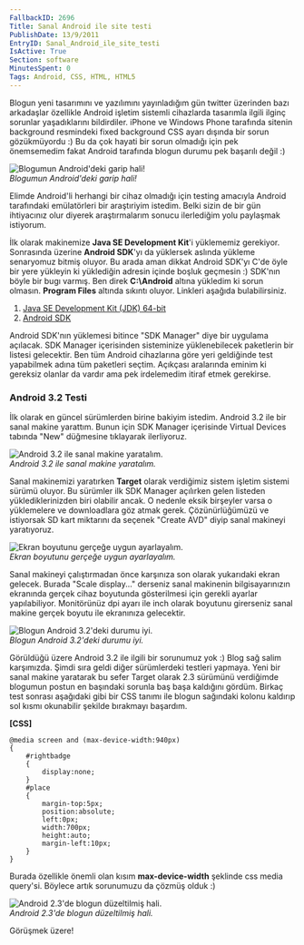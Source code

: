 ```yaml
---
FallbackID: 2696
Title: Sanal Android ile site testi
PublishDate: 13/9/2011
EntryID: Sanal_Android_ile_site_testi
IsActive: True
Section: software
MinutesSpent: 0
Tags: Android, CSS, HTML, HTML5
---
```

Blogun yeni tasarımını ve yazılımını yayınladığım gün twitter üzerinden
bazı arkadaşlar özellikle Android işletim sistemli cihazlarda tasarımla
ilgili ilginç sorunlar yaşadıklarını bildirdiler. iPhone ve Windows
Phone tarafında sitenin background resmindeki fixed background CSS ayarı
dışında bir sorun gözükmüyordu :) Bu da çok hayati bir sorun olmadığı
için pek önemsemedim fakat Android tarafında blogun durumu pek başarılı
değil :)

![Blogumun Android'deki garip
hali!](http://cdn.daron.yondem.com/assets/2696/androidde_site.jpg)\
*Blogumun Android'deki garip hali!*

Elimde Android'li herhangi bir cihaz olmadığı için testing amacıyla
Android tarafındaki emülatörleri bir araştıriyim istedim. Belki sizin de
bir gün ihtiyacınız olur diyerek araştırmalarım sonucu ilerlediğim yolu
paylaşmak istiyorum.

İlk olarak makinemize **Java SE Development Kit**'i yüklememiz
gerekiyor. Sonrasında üzerine **Android SDK**'yı da yüklersek aslında
yükleme senaryomuz bitmiş oluyor. Bu arada aman dikkat Android SDK'yı
C'de öyle bir yere yükleyin ki yüklediğin adresin içinde boşluk geçmesin
:) SDK'nın böyle bir bugı varmış. Ben direk **C:\\Android** altına
yükledim ki sorun olmasın. **Program Files** altında sıkıntı oluyor.
Linkleri aşağıda bulabilirsiniz.

1.  [Java SE Development Kit (JDK)
    64-bit](http://download.oracle.com/otn-pub/java/jdk/6u25-b06/jdk-6u25-windows-x64.exe)
2.  [Android SDK](http://developer.android.com/sdk/index.html)

Android SDK'nın yüklemesi bitince "SDK Manager" diye bir uygulama
açılacak. SDK Manager içerisinden sisteminize yüklenebilecek paketlerin
bir listesi gelecektir. Ben tüm Android cihazlarına göre yeri geldiğinde
test yapabilmek adına tüm paketleri seçtim. Açıkçası aralarında eminim
ki gereksiz olanlar da vardır ama pek irdelemedim itiraf etmek
gerekirse.

### Android 3.2 Testi

İlk olarak en güncel sürümlerden birine bakiyim istedim. Android 3.2 ile
bir sanal makine yarattım. Bunun için SDK Manager içerisinde Virtual
Devices tabında "New" düğmesine tıklayarak ilerliyoruz.

![Android 3.2 ile sanal makine
yaratalım.](http://cdn.daron.yondem.com/assets/2696/android32.png)\
*Android 3.2 ile sanal makine yaratalım.*

Sanal makinemizi yaratırken **Target** olarak verdiğimiz sistem işletim
sistemi sürümü oluyor. Bu sürümler ilk SDK Manager açılırken gelen
listeden yüklediklerinizden biri olabilir ancak. O nedenle eksik
birşeyler varsa o yüklemelere ve downloadlara göz atmak gerek.
Çözünürlüğümüzü ve istiyorsak SD kart miktarını da seçenek "Create AVD"
diyip sanal makineyi yaratıyoruz.

![Ekran boyutunu gerçeğe uygun
ayarlayalım.](http://cdn.daron.yondem.com/assets/2696/android_ekranboyutu.png)\
*Ekran boyutunu gerçeğe uygun ayarlayalım.*

Sanal makineyi çalıştırmadan önce karşınıza son olarak yukarıdaki ekran
gelecek. Burada "Scale display..." derseniz sanal makinenin
bilgisayarınızın ekranında gerçek cihaz boyutunda gösterilmesi için
gerekli ayarlar yapılabiliyor. Monitörünüz dpi ayarı ile inch olarak
boyutunu girerseniz sanal makine gerçek boyutu ile ekranınıza
gelecektir.

![Blogun Android 3.2'deki durumu
iyi.](http://cdn.daron.yondem.com/assets/2696/android32_durum.jpg)\
*Blogun Android 3.2'deki durumu iyi.*

Görüldüğü üzere Android 3.2 ile ilgili bir sorunumuz yok :) Blog sağ
salim karşımızda. Şimdi sıra geldi diğer sürümlerdeki testleri yapmaya.
Yeni bir sanal makine yaratarak bu sefer Target olarak 2.3 sürümünü
verdiğimde blogumun postun en başındaki sorunla baş başa kaldığını
gördüm. Birkaç test sonrası aşağıdaki gibi bir CSS tanımı ile blogun
sağındaki kolonu kaldırıp sol kısmı okunabilir şekilde bırakmayı
başardım.

**[CSS]**

``` {style="font-family: Consolas; font-size: 13; color: black; background: white;"}
@media screen and (max-device-width:940px)
{
    #rightbadge
    {
        display:none;
    }
    #place
    {
        margin-top:5px;
        position:absolute; 
        left:0px; 
        width:700px;
        height:auto;
        margin-left:10px; 
    }
}
```

Burada özellikle önemli olan kısım **max-device-width** şeklinde css
media query'si. Böylece artık sorunumuzu da çözmüş olduk :)

![Android 2.3'de blogun düzeltilmiş
hali.](http://cdn.daron.yondem.com/assets/2696/android23_durum.jpg)\
*Android 2.3'de blogun düzeltilmiş hali.*

Görüşmek üzere!


